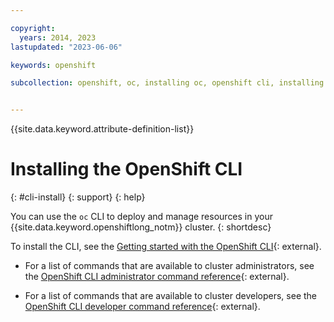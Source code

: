 ```yaml
---

copyright: 
  years: 2014, 2023
lastupdated: "2023-06-06"

keywords: openshift

subcollection: openshift, oc, installing oc, openshift cli, installing oc cli


---
```



{{site.data.keyword.attribute-definition-list}}





# Installing the OpenShift CLI
{: #cli-install}
{: support}
{: help}


You can use the `oc` CLI to deploy and manage resources in your {{site.data.keyword.openshiftlong_notm}} cluster.
{: shortdesc}

To install the CLI, see the [Getting started with the OpenShift CLI](https://docs.openshift.com/container-platform/4.11/cli_reference/openshift_cli/getting-started-cli.html){: external}.

- For a list of commands that are available to cluster administrators, see the [OpenShift CLI administrator command reference](https://docs.openshift.com/container-platform/4.11/cli_reference/openshift_cli/administrator-cli-commands.html){: external}.

- For a list of commands that are available to cluster developers, see the [OpenShift CLI developer command reference](https://docs.openshift.com/container-platform/4.11/cli_reference/openshift_cli/developer-cli-commands.html){: external}.


